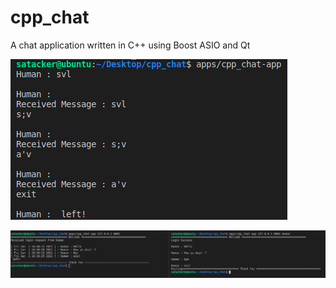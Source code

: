 # cpp_chat
A chat application written in C++ using Boost ASIO and Qt

![Example](./images/example.png)

![Example2](./images/example2.png)